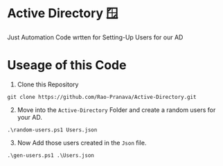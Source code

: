 # Active Directory 🪟
 Just Automation Code wrtten for Setting-Up Users for our AD

# Useage of this Code
1. Clone this Repository
```
git clone https://github.com/Rao-Pranava/Active-Directory.git
```
2. Move into the ```Active-Directory``` Folder and create a random users for your AD.
```
.\random-users.ps1 Users.json
```
3. Now Add those users created in the ```Json``` file.
```
.\gen-users.ps1 .\Users.json
```
#
#